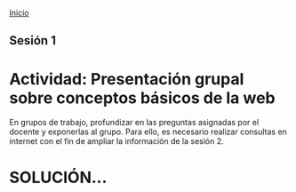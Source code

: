 <!-- No borrar o modificar -->
[Inicio](./index.md)

## Sesión 1 

# Actividad: Presentación grupal sobre conceptos básicos de la web

En grupos de trabajo, profundizar en las preguntas asignadas por el docente y exponerlas al grupo. Para ello, es necesario realizar consultas en internet con el fin de ampliar la información de la sesión 2.

# SOLUCIÓN...




